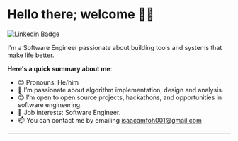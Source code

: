 # Hello there; welcome 👋🏾

[![Linkedin Badge](https://img.shields.io/badge/-isaackojoamfoh-blue?style=for-the-badge&logo=Linkedin&logoColor=white&link=https://www.linkedin.com/in/iambolajiayo)](https://www.linkedin.com/in/isaac-amfoh-34344a132/)

<!-- [![Twitter Badge](https://img.shields.io/badge/-@isaackojoamfoh-1ca0f1?style=for-the-badge&logo=twitter&logoColor=white&link=https://twitter.com/isaackojoamfoh)](https://twitter.com/isaackojoamfoh) -->

I'm a Software Engineer passionate about building tools and systems that make life better.

**Here's a quick summary about me**:

- 😊 Pronouns: He/him
- 🌱 I’m passionate about algorithm implementation, design and analysis.
- 😊 I’m open to open source projects, hackathons, and opportunities in software engineering.
- 💼 Job interests: Software Engineer.
- 📫 You can contact me by emailing isaacamfoh001@gmail.com

---

